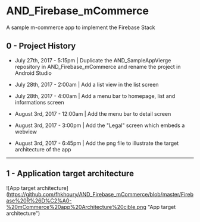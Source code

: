 # AND_Firebase_mCommerce

A sample m-commerce app to implement the Firebase Stack

## 0 - Project History

- July 27th, 2017 - 5:15pm | Duplicate the AND_SampleAppVierge repository in AND_Firebase_mCommerce and rename the project in Android Studio

- July 28th, 2017 - 2:00am | Add a list view in the list screen

- July 28th, 2017 - 4:00am | Add a menu bar to homepage, list and informations screen

- August 3rd, 2017 - 12:00am | Add the menu bar to detail screen

- August 3rd, 2017 - 3:00pm | Add the "Legal" screen which embeds a webview

- August 3rd, 2017 - 6:45pm | Add the png file to illustrate the target architecture of the app

------

## 1 - Application target architecture

![App target architecture] (https://github.com/fhkhoury/AND_Firebase_mCommerce/blob/master/Firebase%20R%26D%C2%A0-%20mCommerce%20app%20Architecture%20cible.png "App target architecture")




